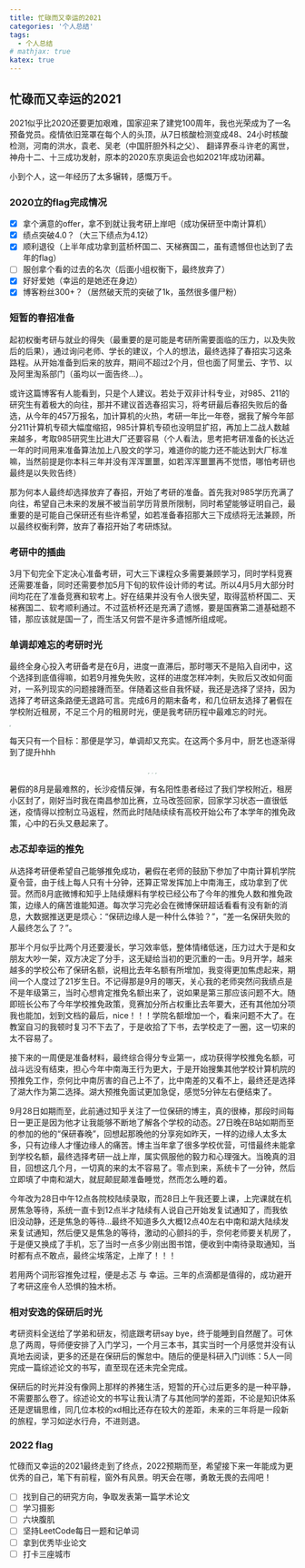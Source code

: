 ```yaml
---
title: 忙碌而又幸运的2021
categories: '个人总结'
tags: 
  - 个人总结
# mathjax: true
katex: true
---
```

## 忙碌而又幸运的2021

2021似乎比2020还要更加艰难，国家迎来了建党100周年，我也光荣成为了一名预备党员。疫情依旧笼罩在每个人的头顶，从7日核酸检测变成48、24小时核酸检测，河南的洪水，袁老、吴老（中国肝胆外科之父）、 翻译界泰斗许老的离世，神舟十二、十三成功发射，原本的2020东京奥运会也如2021年成功闭幕。

小到个人，这一年经历了太多辗转，感慨万千。

### 2020立的flag完成情况

- [X] 拿个满意的offer，拿不到就让我考研上岸吧（成功保研至中南计算机）
- [X] 绩点突破4.0？（大三下绩点为4.12）
- [X] 顺利退役（上半年成功拿到蓝桥杯国二、天梯赛国二，虽有遗憾但也达到了去年的flag）
- [ ] 服创拿个看的过去的名次（后面小组权衡下，最终放弃了）
- [X] 好好爱她（幸运的是她还在身边）
- [X] 博客粉丝300+？（居然破天荒的突破了1k，虽然很多僵尸粉）

### 短暂的春招准备

起初权衡考研与就业的得失（最重要的是可能是考研所需要面临的压力，以及失败后的后果），通过询问老师、学长的建议，个人的想法，最终选择了春招实习这条路程。从开始准备到后来的放弃，期间不超过2个月，但也面了阿里云、字节、以及阿里淘系部门（虽均以一面告终...）。

或许这篇博客有人能看到，只是个人建议。若处于双非计科专业，对985、211的研究生有着极大的向往，那并不建议首选春招实习，将考研最后春招失败后的备选，从今年的457万报名，加计算机的火热，考研一年比一年卷，据我了解今年部分211计算机专硕大幅度缩招，985计算机专硕也没明显扩招，再加上二战人数越来越多，考取985研究生比进大厂还要容易（个人看法，思考把考研准备的长达近一年的时间用来准备算法加上八股文的学习，难道你的能力还不能达到大厂标准嘛，当然前提是你本科三年并没有浑浑噩噩，如若浑浑噩噩再不觉悟，哪怕考研也最终是以失败告终）

那为何本人最终却选择放弃了春招，开始了考研的准备。首先我对985学历充满了向往，希望自己未来的发展不被当前学历背景所限制，同时希望能够证明自己，最重要的是可能自己保研还有些许希望，如若准备春招那大三下成绩将无法兼顾，所以最终权衡利弊，放弃了春招开始了考研炼狱。

### 考研中的插曲

3月下旬完全下定决心准备考研，可大三下课程众多需要兼顾学习，同时学科竞赛还需要准备，同时还需要参加5月下旬的软件设计师的考试。所以4月5月大部分时间均花在了准备竞赛和软考上。好在结果并没有令人很失望，取得蓝桥杯国二、天梯赛国二、软考顺利通过。不过蓝桥杯还是充满了遗憾，要是国赛第二道基础题不错，那应该就是国一了，而生活又何尝不是许多遗憾所组成呢。

### 单调却难忘的考研时光

最终全身心投入考研备考是在6月，进度一直滞后，那时哪天不是陷入自闭中，这个选择到底值得嘛，如若9月推免失败，这样的进度怎样冲刺，失败后又改如何面对，一系列现实的问题接踵而至。伴随着这些自我怀疑，我还是选择了坚持，因为选择了考研这条路便无退路可言。完成6月的期末备考，和几位研友选择了暑假在学校附近租房，不足三个月的租房时光，便是我考研历程中最难忘的时光。

<img src="https://gitee.com/serendipity_LB/img/raw/master/1.jpg" alt="1" style="zoom:15%;" />

每天只有一个目标：那便是学习，单调却又充实。在这两个多月中，厨艺也逐渐得到了提升hhh

<center>
    <figure>
        <img src="https://gitee.com/serendipity_LB/img/raw/master/2.jpg" alt="2" style="zoom: 10%;" />
        <img src="https://gitee.com/serendipity_LB/img/raw/master/3.jpg" alt="3" style="zoom: 10%;" />
        <img src="https://gitee.com/serendipity_LB/img/raw/master/4.jpg" alt="4" style="zoom: 10%;" />
    </figure>
</center>

暑假的8月是最难熬的，长沙疫情反弹，有名阳性患者经过了我们学校附近，租房小区封了，刚好当时我在南昌参加比赛，立马改签回家，回家学习状态一直很低迷，疫情得以控制立马返程，然而此时陆陆续续有高校开始公布了本学年的推免政策，心中的石头又悬起来了。

### 忐忑却幸运的推免

从选择考研便希望自己能够推免成功，暑假在老师的鼓励下参加了中南计算机学院夏令营，由于线上每人只有十分钟，还算正常发挥加上中南海王，成功拿到了优营。然而8月底微博和知乎上陆续爆料有学校已经公布了今年的推免人数和推免政策，边缘人的痛苦谁能知道。每次学习完必会在微博保研超话看看有没有新的消息，大数据推送更是烦心：“保研边缘人是一种什么体验？”，“差一名保研失败的人最终怎么了？”。

那半个月似乎比两个月还要漫长，学习效率低，整体情绪低迷，压力过大于是和女朋友大吵一架，双方决定了分手，这无疑给当初的更沉重的一击。9月开学，越来越多的学校公布了保研名额，说相比去年名额有所增加，我变得更加焦虑起来，期间一个人度过了21岁生日。不记得那是9月的哪天，关心我的老师突然问我绩点是不是年级第三，当时心想肯定推免名额出来了，说如果是第三那应该问题不大。随即班长公布了今年学校推免政策，竞赛加分所占权重比去年要大，还有其他加分项我也能加，划到文档的最后，nice！！！学院名额增加一个，看来问题不大了。在教室自习的我顿时复习不下去了，于是收拾了下书，去学校走了一圈，这一切来的太不容易了。

接下来的一周便是准备材料，最终综合得分专业第一，成功获得学校推免名额，可战斗远没有结束，担心今年中南海王行为更大，于是开始搜集其他学校计算机院的预推免工作，奈何比中南厉害的自己上不了，比中南差的又看不上，最终还是选择了湖大作为第二选择。湖大预推免面试更加急促，感觉5分钟左右便结束了。

9月28日如期而至，此前通过知乎关注了一位保研的博主，真的很棒，那段时间每日一更正是因为他才让我能够不断地了解各个学校的动态。27日晚在B站如期而至的参加的他的“保研春晚”，回想起那晚他的分享宛如昨天，一样的边缘人太多太多，只有边缘人才懂边缘人的痛苦。博主当年拿了很多学校优营，可惜最终未能拿到学校名额，最终选择考研一战上岸，属实佩服他的毅力和心理强大。当晚真的泪目，回想这几个月，一切真的来的太不容易了。零点到来，系统卡了一分钟，然后立即填了中南和湖大，就屁颠屁颠准备睡觉，然而怎么睡的着。

今年改为28日中午12点各院校陆续录取，而28日上午我还要上课，上完课就在机房焦急等待，系统一直卡到12点半才陆续有人说自己开始发复试通知了，而我依旧没动静，还是焦急的等待...最终不知道多久大概12点40左右中南和湖大陆续发来复试通知，然后便又是焦急的等待，激动的心颤抖的手，奈何老师要关机房了，于是便又换成了手机，忘了当时一点多少刚出图书馆，便收到中南待录取通知，当时都有点不敢点，最终尘埃落定，上岸了！！！

若用两个词形容推免过程，便是忐忑 与 幸运。三年的点滴都是值得的，成功避开了考研这座令人恐惧的独木桥。

### 相对安逸的保研后时光

考研资料全送给了学弟和研友，彻底跟考研say bye，终于能睡到自然醒了。可休息了两周，导师便安排了入门学习，一个月三本书，其实当时一个月感觉并没有认真地去阅读，更多的还是在保研后的懈怠中。随后的便是科研入门训练：5人一同完成一篇综述论文的书写，直至现在还未完全完成。

保研后的时光并没有像网上那样的养猪生活，短暂的开心过后更多的是一种平静，不需要那么卷了。综述论文的书写让我认清了与其他同学的差距，不论是知识体系还是逻辑思维，同几位本校的xd相比还存在较大的差距，未来的三年将是一段新的旅程，学习如逆水行舟，不进则退。

### 2022 flag

忙碌而又幸运的2021最终走到了终点，2022预期而至，希望接下来一年能成为更优秀的自己，笔下有前程，窗外有风景。明天会在哪，勇敢无畏的去闯吧！

- [ ] 找到自己的研究方向，争取发表第一篇学术论文
- [ ] 学习摄影
- [ ] 六块腹肌
- [ ] 坚持LeetCode每日一题和记单词
- [ ] 拿到优秀毕业论文
- [ ] 打卡三座城市
